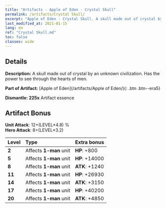 ```yaml
---
title: "Artifacts - Apple of Eden - Crystal Skull"
permalink: /artifacts/Crystal Skull/
excerpt: "Apple of Eden - Crystal Skull. A skull made out of crystal by an unknown civilization. Has the power to see through the hearts of men."
last_modified_at: 2021-01-15
lang: en
ref: "Crystal Skull.md"
toc: false
classes: wide
---
```




## Details

 **Description:** A skull made out of crystal by an unknown civilization. Has the power to see through the hearts of men.

 **Part of Artifact:** [Apple of Eden](/artifacts/Apple of Eden/){: .btn .btn--era5}

 **Dismantle: 225x** Artifact essence

## Artifact Bonus

  **Unit Attack**: 12+(LEVEL\*4.8) %<br/>**Hero Attack**: 8+(LEVEL\*3.2)

  |  Level  | Type |    Extra bonus  | 
  |:--------|:-----|:----------------| 
  | **2** | Affects **1-man** unit | **HP**: +800 | 
  | **5** | Affects **1-man** unit | **HP**: +14000 | 
  | **8** | Affects **1-man** unit | **ATK**: +1240 | 
  | **11** | Affects **1-man** unit | **HP**: +26930 | 
  | **14** | Affects **1-man** unit | **ATK**: +3150 | 
  | **17** | Affects **1-man** unit | **HP**: +40200 | 
  | **20** | Affects **1-man** unit | **ATK**: +4850 | 
